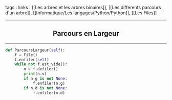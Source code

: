 tags : 
links : [[Les arbres et les arbres binaires]], [[Les différents parcours d'un arbre]], [[Informatique/Les langages/Python/Python]], [[Les Files]]

****

<h2 style="text-align: center;"> Parcours en Largeur </h2>

****


```python
def ParcoursLargeur(self):
	f = File()
    f.enfiler(self)
    while not f.est_vide():
        n = f.defiler()
        print(n.v)
        if n.g is not None:
            f.enfiler(n.g)
        if n.d is not None:
            f.enfiler(n.d)
```